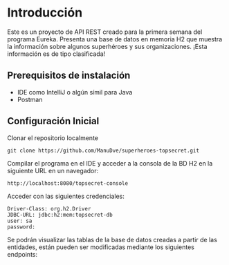 # Introducción

Este es un proyecto de API REST creado para la primera semana del programa Eureka. Presenta una base de datos en memoria H2 que muestra la información sobre algunos superhéroes y sus organizaciones. ¡Esta información es de tipo clasificada!

## Prerequisitos de instalación

* IDE como IntelliJ o algún símil para Java
* Postman

## Configuración Inicial
Clonar el repositorio localmente
```
git clone https://github.com/ManuDve/superheroes-topsecret.git
```
Compilar el programa en el IDE y acceder a la consola de la BD H2 en la siguiente URL en un navegador:
```
http://localhost:8080/topsecret-console
```
Acceder con las siguientes credenciales:
```
Driver-Class: org.h2.Driver
JDBC-URL: jdbc:h2:mem:topsecret-db
user: sa
password: 
```
Se podrán visualizar las tablas de la base de datos creadas a partir de las entidades, están pueden ser modificadas mediante los siguientes endpoints:
